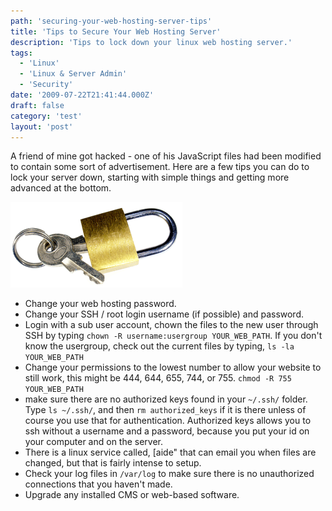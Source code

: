 ```yaml
---
path: 'securing-your-web-hosting-server-tips'
title: 'Tips to Secure Your Web Hosting Server'
description: 'Tips to lock down your linux web hosting server.'
tags:
  - 'Linux'
  - 'Linux & Server Admin'
  - 'Security'
date: '2009-07-22T21:41:44.000Z'
draft: false
category: 'test'
layout: 'post'
---
```


A friend of mine got hacked - one of his JavaScript files had been modified to contain some sort of advertisement. Here are a few tips you can do to lock your server down, starting with simple things and getting more advanced at the bottom.

![](./internet-security.gif)

- Change your web hosting password.
- Change your SSH / root login username (if possible) and password.
- Login with a sub user account, chown the files to the new user through SSH by typing `chown -R username:usergroup YOUR_WEB_PATH`. If you don't know the usergroup, check out the current files by typing, `ls -la YOUR_WEB_PATH`
- Change your permissions to the lowest number to allow your website to still work, this might be 444, 644, 655, 744, or 755. `chmod -R 755 YOUR_WEB_PATH`
- make sure there are no authorized keys found in your `~/.ssh/` folder. Type `ls ~/.ssh/`, and then `rm authorized_keys` if it is there unless of course you use that for authentication. Authorized keys allows you to ssh without a username and a password, because you put your id on your computer and on the server.
- There is a linux service called, [aide" that can email you when files are changed, but that is fairly intense to setup.
- Check your log files in `/var/log` to make sure there is no unauthorized connections that you haven't made.
- Upgrade any installed CMS or web-based software.
